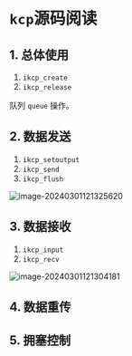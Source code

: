 # `kcp`源码阅读

## 1. 总体使用

1. `ikcp_create`
2. `ikcp_release`

队列 `queue` 操作。

## 2. 数据发送

1. `ikcp_setoutput`
2. `ikcp_send`
3. `ikcp_flush`

![image-20240301121325620](D:\MyNote\网络\kcp\kcp源码阅读.assets\image-20240301121325620.png)

## 3. 数据接收

1. `ikcp_input`
2. `ikcp_recv`

![image-20240301121304181](D:\MyNote\网络\kcp\kcp源码阅读.assets\image-20240301121304181.png)

## 4. 数据重传

## 5. 拥塞控制

